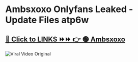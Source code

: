 
 # Ambsxoxo Onlyfans Leaked - Update Files atp6w

## <h2><a href="https://clipsfans.com/Ambsxoxo&ref=git">🔗 Click to LINKS ⏩⏩ 👉 🟢 Ambsxoxo </a></h2>

<a href="https://clipsfans.com/Ambsxoxo&ref=git" rel="nofollow" data-target="animated-image.originalLink"><img src="https://i.ibb.co.com/xMMVF88/686577567.gif" alt="Viral Video Original" style="max-width: 100%; display: inline-block;" data-target="animated-image.originalImage"></a>

